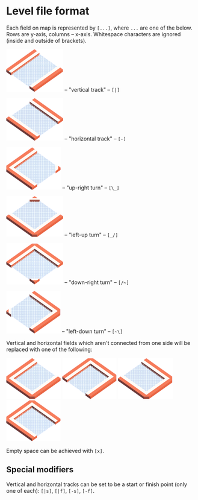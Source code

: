 # Level file format

Each field on map is represented by `[...]`, where `...` are one of the below. Rows are y-axis, columns – x-axis. Whitespace characters are ignored (inside and outside of brackets).

![]( ../../../gfx/metalTileConnectStraight_NE.png) – "vertical track" – `[|]`

![]( ../../../gfx/metalTileConnectStraight_NW.png) – "horizontal track" – `[-]`

![]( ../../../gfx/metalTileConnectCornerInner_SE.png) – "up-right turn" – `[\_]`

![]( ../../../gfx/metalTileConnectCornerInner_NW.png) – "left-up turn" – `[_/]`

![]( ../../../gfx/metalTileConnectCornerInner_SW.png) – "down-right turn" – `[/~]`

![]( ../../../gfx/metalTileConnectCornerInner_NE.png) – "left-down turn" – `[~\]`

Vertical and horizontal fields which aren't connected from one side will be replaced with one of the following:

![]( ../../../gfx/metalTileConnectEnd_SE.png)
![]( ../../../gfx/metalTileConnectEnd_NE.png)
![]( ../../../gfx/metalTileConnectEnd_NW.png)
![]( ../../../gfx/metalTileConnectEnd_SW.png)

Empty space can be achieved with `[x]`.

## Special modifiers

Vertical and horizontal tracks can be set to be a start or finish point (only one of each): `[|s]`, `[|f]`, `[-s]`, `[-f]`.
